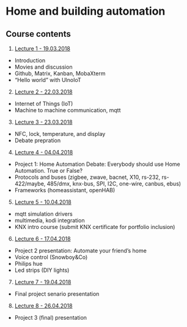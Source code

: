 # Home and building automation

## Course contents
1. [Lecture 1 - 19.03.2018](https://github.com/AnastasiiaMishchenko/Internationals/blob/master/Rosemary%20Poovattil/Lecture%20Notes/Lecture%201.md)
- Introduction
- Movies and discussion
- Github, Matrix, Kanban, MobaXterm
- “Hello world” with UlnoIoT
2. [Lecture 2 - 22.03.2018](https://github.com/AnastasiiaMishchenko/Internationals/blob/master/Rosemary%20Poovattil/Lecture%20Notes/Lecture%202.md)
- Internet of Things (IoT)
- Machine to machine communication, mqtt
3. [Lecture 3 - 23.03.2018](https://github.com/AnastasiiaMishchenko/Internationals/blob/master/Rosemary%20Poovattil/Lecture%20Notes/Lecture%203.md)
- NFC, lock, temperature, and display
- Debate prepration
4. [Lecture 4 - 04.04.2018](https://github.com/AnastasiiaMishchenko/Internationals/blob/master/Rosemary%20Poovattil/Lecture%20Notes/Lecture%204.md)
- Project 1: Home Automation Debate: Everybody should use Home Automation. True or False?
- Protocols and buses (zigbee, zwave, bacnet, X10, rs-232, rs-422/maybe, 485/dmx, knx-bus, SPI, I2C, one-wire, canbus, ebus)
- Frameworks (homeassistant, openHAB)
5. [Lecture 5 - 10.04.2018](https://github.com/AnastasiiaMishchenko/Internationals/blob/master/Rosemary%20Poovattil/Lecture%20Notes/Lecture%205.md)
- mqtt simulation drivers
- multimedia, kodi integration
- KNX intro course (submit KNX certificate for portfolio inclusion)
6. [Lecture 6 - 17.04.2018](https://github.com/AnastasiiaMishchenko/Internationals/blob/master/Rosemary%20Poovattil/Lecture%20Notes/Lecture%206.md)
- Project 2 presentation: Automate your friend’s home
- Voice control (Snowboy&Co)
- Philips hue
- Led strips (DIY lights)
7. [Lecture 7 - 19.04.2018](https://github.com/AnastasiiaMishchenko/Internationals/blob/master/Rosemary%20Poovattil/Lecture%20Notes/Lecture%207.md)
- Final project senario presentation
8. [Lecture 8 - 26.04.2018](https://github.com/AnastasiiaMishchenko/Internationals/blob/master/Rosemary%20Poovattil/Lecture%20Notes/Lecture%208.md)
- Project 3 (final) presentation


